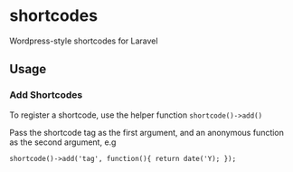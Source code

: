# shortcodes
Wordpress-style shortcodes for Laravel

## Usage
### Add Shortcodes
To register a shortcode, use the helper function `shortcode()->add()` 

Pass the shortcode tag as the first argument, and an anonymous function as the second argument, e.g

`shortcode()->add('tag', function(){ return date('Y); });`
